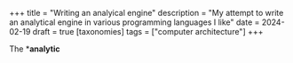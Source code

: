 +++
title = "Writing an analyical engine"
description = "My attempt to write an analytical engine in various programming languages I like"
date = 2024-02-19
draft = true
[taxonomies]
  tags = ["computer architecture"]
+++

The ***analytic**
